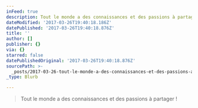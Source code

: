 ```yaml
---
inFeed: true
description: Tout le monde a des connaissances et des passions à partager !
dateModified: '2017-03-26T19:40:18.186Z'
datePublished: '2017-03-26T19:40:18.876Z'
title: ''
author: []
publisher: {}
via: {}
starred: false
datePublishedOriginal: '2017-03-26T19:40:18.876Z'
sourcePath: >-
  _posts/2017-03-26-tout-le-monde-a-des-connaissances-et-des-passions-a-partager.md
_type: Blurb

---
```

> Tout le monde a des connaissances et des passions à partager !